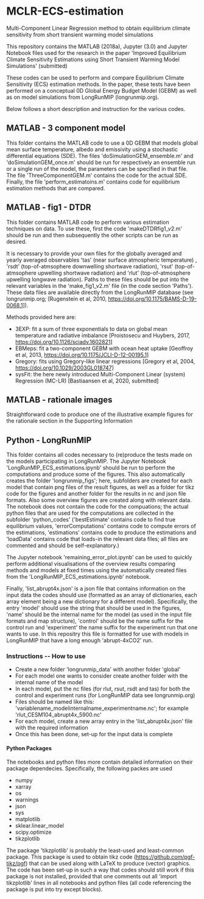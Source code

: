 <h1> MCLR-ECS-estimation </h1>
Multi-Component Linear Regression method to obtain equilibrium climate sensitivity from short transient warming model simulations

This repository contains the MATLAB (2018a), Jupyter (3.0) and Jupyter Notebook files used for the research in the paper 'Improved Equilibrium Climate Sensitivity Estimations using Short Transient Warming Model Simulations' (submitted)

These codes can be used to perform and compare Equilibrium Climate Sensitivity (ECS) estimation methods. In the paper, these tests have been performed on a conceptual 0D Global Energy Budget Model (GEBM) as well as on model simulations from LongRunMIP (longrunmip.org).

Below follows a short description and instruction for the various codes.

<h2> MATLAB - 3 component model </h2>
This folder contains the MATLAB code to use a 0D GEBM that models global mean surface temperature, albedo and emissivity using a stochastic differential equations (SDE). The files 'doSimulationGEM_ensemble.m' and 'doSimulationGEM_once.m' should be run for respectively an ensemble run or a single run of the model, the parameters can be specified in that file. The file 'ThreeComponentGEM.m' contains the code for the actual SDE. Finally, the file 'perform_estimatoins.m' contains code for equilibrium estimation methods that are compared.

<h2> MATLAB - fig1 - DTDR </h2>
This folder contains MATLAB code to perform various estimation techniques on data. To use these, first the code 'makeDTDRfig1_v2.m' should be run and then subsequently the other scripts can be run as desired.

It is necessary to provide your own files for the globally averaged and yearly averaged observables 'tas' (near surface atmospheric temperature) , 'rsdt' (top-of-atmsophere downwelling shortwave radiation), 'rsut' (top-of-atmsophere upwelling shortwave radiation) and 'rlut' (top-of-atmosphere upwelling longwave radiation). Paths to these files should be put into the relevant variables in the 'make_fig1_v2.m' file (in the code section 'Paths'). These data files are available directly from the LongRunMIP database (see longrunmip.org; [Rugenstein et al, 2010, https://doi.org/10.1175/BAMS-D-19-0068.1]).

Methods provided here are:
* 3EXP: fit a sum of three exponentials to data on global mean temperature and radiative imbalance [Proistosecu and Huybers, 2017, https://doi.org/10.1126/sciadv.1602821]
* EBMeps: fit a two-component GEBM with ocean heat uptake [Geoffroy et al, 2013, https://doi.org/10.1175/JCLI-D-12-00195.1]
* Gregory: fits using Gregory-like linear regressions [Gregory et al, 2004, https://doi.org/10.1029/2003GL018747]
* sysFit: the here newly introduced Multi-Component Linear (system) Regression (MC-LR) [Bastiaansen et al, 2020, submitted]

<h2> MATLAB - rationale images </h2>
Straightforward code to produce one of the illustrative example figures for the rationale section in the Supporting Information

<h2> Python - LongRunMIP </h2>
This folder contains all codes necessary to (re)produce the tests made on the models participating in LongRunMIP. The Jupyter Notebook 'LongRunMIP_ECS_estimations.ipynb' should be run to perform the computations and produce some of the figures. This also automatically creates the folder 'longrunmip_figs'; here, subfolders are created for each model that contain png files of the result figures, as well as a folder for tikz code for the figures and another folder for the results in nc and json file formats. Also some overview figures are created along with relevant data. The notebook does not contain the code for the compuations; the actual python files that are used for the computations are collected in the subfolder 'python_codes' ('bestEstimate' contains code to find true equilibrium values, 'errorComputations' contains code to compute errors of the estimations, 'estimations' contains code to produce the estimations and 'loadData' contains code that loads-in the relevant data files; all files are commented and should be self-explanatory.)

The Jupyter notebook 'remaining_error_plot.ipynb' can be used to quickly perform additional visualisations of the overview results comparing methods and models at fixed times using the automatically created files from the 'LongRunMIP_ECS_estimations.ipynb' notebook.

Finally, 'list_abrupt4x.json' is a json file that contains information on the input data the codes should use (formatted as an array of dictionaries, each array element being a new dictionary for a different model). Specifically, the entry 'model' should use the string that should be used in the figures, 'name' should be the internal name for the model (as used in the input file formats and map structure), 'control' should be the name suffix for the control run and 'experiment' the name suffix for the experiment run that one wants to use. In this repositry this file is formatted for use with models in LongRunMIP that have a long enough 'abrupt-4xCO2' run.

<h3> Instructions -- How to use </h3>

* Create a new folder 'longrunmip_data' with another folder 'global'
* For each model one wants to consider create another folder with the internal name of the model
* In each model, put the nc files (for rlut, rsut, rsdt and tas) for both the control and experiment runs (for LongRunMIP data see longrunmip.org)
* Files should be named like this: 'variablename_modelinternalname_experimentname.nc'; for example 'rlut_CESM104_abrupt4x_5900.nc'
* For each model, create a new array entry in the 'list_abrupt4x.json' file with the required information
* Once this has been done, set-up for the input data is complete

<h4> Python Packages </h4>
The notebooks and python files more contain detailed information on their package dependecies. Specifically, the following packes are used

* numpy
* xarray
* os
* warnings
* json
* sys
* matplotlib
* sklear.linear_model
* scipy.optimize
* tikzplotlib

The package 'tikzplotlib' is probably the least-used and least-common package. This package is used to obtain tikz code (https://github.com/pgf-tikz/pgf) that can be used along with LaTeX to produce (vector) graphics. The code has been set-up in such a way that codes should still work if this package is not installed, provided that one comments out all 'import tikzplotlib' lines in all notebooks and python files (all code referencing the package is put into try except blocks).
